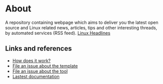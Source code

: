 # About

A repository containing webpage which aims to deliver you the latest open source and Linux related news, articles, tips and other interesting threads, by automated services (RSS feed).
<a href="https://SharafatKarim.github.io/LinuxHeadlines" class="button pill">Linux Headlines</a>

## Links and references

- [How does it work?](https://github.com/osmoscraft/osmosfeed#osmosfeed)
- [File an issue about the template](https://github.com/osmoscraft/osmosfeed-template)
- [File an issue about the tool](https://github.com/osmoscraft/osmosfeed)
- [Lastest documentation](https://github.com/osmoscraft/osmosfeed)
